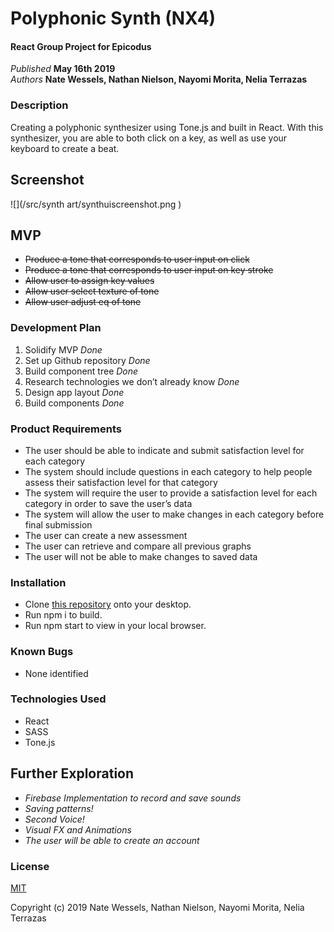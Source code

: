 # Polyphonic Synth (NX4)

#### React Group Project for Epicodus

_Published_ **May 16th 2019**<br>
_Authors_ **Nate Wessels, Nathan Nielson, Nayomi Morita, Nelia Terrazas**


### Description
Creating a polyphonic synthesizer using Tone.js and built in React. With this synthesizer, you are able to both click on a key, as well as use your keyboard to create a beat.

## Screenshot

![](/src/synth art/synthuiscreenshot.png  )

## MVP
* ~~Produce a tone that corresponds to user input on click~~
* ~~Produce a tone that corresponds to user input on key stroke~~
* ~~Allow user to assign key values~~
* ~~Allow user select texture of tone~~
* ~~Allow user adjust eq of tone~~


### Development Plan
1. Solidify MVP _Done_
2. Set up Github repository _Done_
3. Build component tree _Done_
1. Research technologies we don’t already know _Done_
1. Design app layout _Done_
1. Build components _Done_

### Product Requirements
* The user should be able to indicate and submit satisfaction level for each category
* The system should include questions in each category to help people assess their satisfaction level for that category
* The system will require the user to provide a satisfaction level for each category in order to save the user’s data
* The system will allow the user to make changes in each category before final submission
* The user can create a new assessment
* The user can retrieve and compare all previous graphs
* The user will not be able to make changes to saved data

### Installation
* Clone [this repository](https://github.com/Nathanbn123/React-Synth-V2) onto your desktop.
* Run npm i to build.
* Run npm start to view in your local browser.

### Known Bugs
* None identified

### Technologies Used
* React
* SASS
* Tone.js


## Further Exploration
* _Firebase Implementation to record and save sounds_
* _Saving patterns!_
* _Second Voice!_
* _Visual FX and Animations_
* _The user will be able to create an account_


### License
[MIT](./LICENSE.txt)

Copyright (c) 2019 Nate Wessels, Nathan Nielson, Nayomi Morita, Nelia Terrazas
